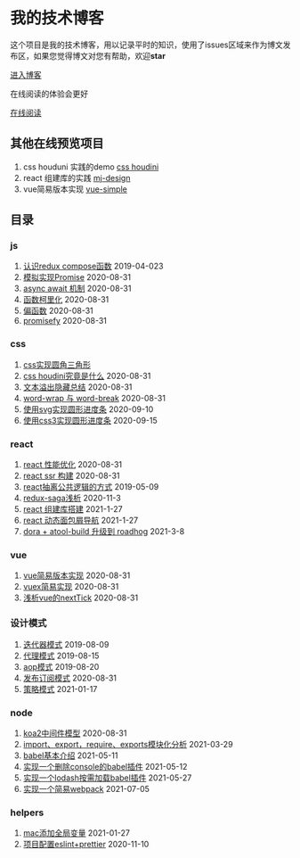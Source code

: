 # 我的技术博客

这个项目是我的技术博客，用以记录平时的知识，使用了issues区域来作为博文发布区，如果您觉得博文对您有帮助，欢迎**star**

[进入博客](https://github.com/MinjieChang/myblog/issues)

在线阅读的体验会更好

[在线阅读](https://minjiechang.github.io/recent/)

## 其他在线预览项目

1. css houduni 实践的demo [css houdini](https://minjiechang.github.io/react-css-houdini/#/)
2. react 组建库的实践 [mj-design](https://minjiechang.github.io/mj-design/)
3. vue简易版本实现 [vue-simple](https://minjiechang.github.io/simple-vue/)

## 目录

### js
1. [认识redux compose函数](https://github.com/MinjieChang/myblog/issues/2) 2019-04-023
2. [模拟实现Promise](https://github.com/MinjieChang/myblog/issues/21) 2020-08-31
3. [async await 机制](https://github.com/MinjieChang/myblog/issues/20) 2020-08-31
4. [函数柯里化](https://github.com/MinjieChang/myblog/issues/22) 2020-08-31
5. [偏函数](https://github.com/MinjieChang/myblog/issues/24) 2020-08-31
6. [promisefy](https://github.com/MinjieChang/myblog/issues/25) 2020-08-31

### css
1. [css实现圆角三角形](https://github.com/MinjieChang/myblog/issues/6) 
2. [css houdini究竟是什么](https://github.com/MinjieChang/myblog/issues/16) 2020-08-31
3. [文本溢出隐藏总结](https://github.com/MinjieChang/myblog/issues/17) 2020-08-31
4. [word-wrap 与 word-break](https://github.com/MinjieChang/myblog/issues/18) 2020-08-31
5. [使用svg实现圆形进度条](https://github.com/MinjieChang/myblog/issues/26) 2020-09-10
6. [使用css3实现圆形进度条](https://github.com/MinjieChang/myblog/issues/27) 2020-09-15

### react
1. [react 性能优化](https://github.com/MinjieChang/myblog/issues/11) 2020-08-31
2. [react ssr 构建](https://github.com/MinjieChang/myblog/issues/12) 2020-08-31
3. [react抽离公共逻辑的方式](https://github.com/MinjieChang/myblog/issues/4) 2019-05-09
4. [redux-saga浅析](https://github.com/MinjieChang/myblog/issues/28) 2020-11-3
5. [react 组建库搭建](https://github.com/MinjieChang/mj-design) 2021-1-27
6. [react 动态面包屑导航](https://github.com/MinjieChang/myblog/issues/29) 2021-1-27
7. [dora + atool-build 升级到 roadhog](https://github.com/MinjieChang/myblog/issues/32) 2021-3-8

### vue
1. [vue简易版本实现](https://github.com/MinjieChang/myblog/issues/13) 2020-08-31
2. [vuex简易实现](https://github.com/MinjieChang/myblog/issues/14) 2020-08-31
3. [浅析vue的nextTick](https://github.com/MinjieChang/myblog/issues/15) 2020-08-31

### 设计模式
1. [迭代器模式](https://github.com/MinjieChang/myblog/issues/10) 2019-08-09
2. [代理模式](https://github.com/MinjieChang/myblog/issues/9) 2019-08-15
3. [aop模式](https://github.com/MinjieChang/myblog/issues/8) 2019-08-20
4. [发布订阅模式](https://github.com/MinjieChang/myblog/issues/19) 2020-08-31
5. [策略模式](https://github.com/MinjieChang/myblog/issues/30) 2021-01-17
### node
1. [koa2中间件模型](https://github.com/MinjieChang/myblog/issues/23) 2020-08-31
2. [import、export，require、exports模块化分析](https://github.com/MinjieChang/myBlog/issues/34) 2021-03-29
3. [babel基本介绍](https://github.com/MinjieChang/myBlog/issues/35) 2021-05-11
4. [实现一个删除console的babel插件](https://github.com/MinjieChang/myBlog/issues/36) 2021-05-12
5. [实现一个lodash按需加载babel插件](https://github.com/MinjieChang/myBlog/issues/37) 2021-05-27
6. [实现一个简易webpack](https://github.com/MinjieChang/myBlog/issues/38) 2021-07-05

### helpers
1. [mac添加全局变量](https://github.com/MinjieChang/myblog/issues/31) 2021-01-27
2. [项目配置eslint+prettier](https://github.com/MinjieChang/myblog/issues/33) 2020-11-10
